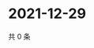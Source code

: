 # 2021-12-29

共 0 条

<!-- BEGIN WEIBO -->
<!-- 最后更新时间 Wed Dec 29 2021 08:50:02 GMT+0800 (China Standard Time) -->

<!-- END WEIBO -->
